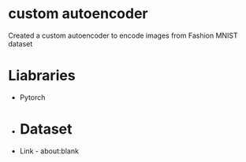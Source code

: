 # custom autoencoder
 Created a custom autoencoder to encode images from Fashion MNIST dataset

 # Liabraries

 * Pytorch

 * # Dataset

 * Link - about:blank

